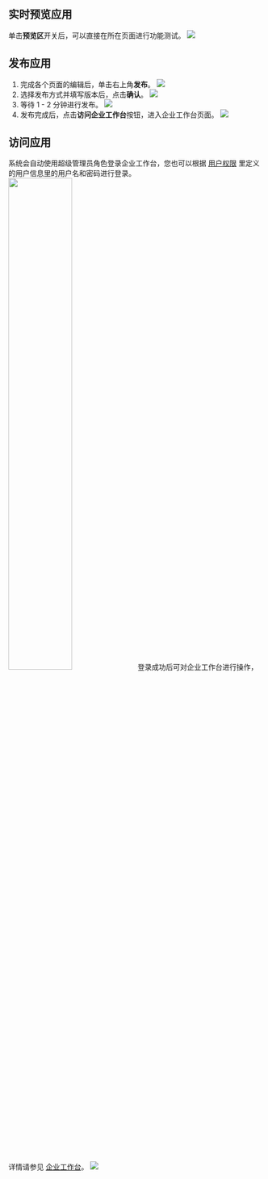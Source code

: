 ## 实时预览应用
单击**预览区**开关后，可以直接在所在页面进行功能测试。
![](https://qcloudimg.tencent-cloud.cn/raw/9f062406257682729857c2b3e5a1857b.png)


## 发布应用
1. 完成各个页面的编辑后，单击右上角**发布**。
![](https://qcloudimg.tencent-cloud.cn/raw/2266a6869a7f36300577a1311a79e554.png)
2. 选择发布方式并填写版本后，点击**确认**。
![](https://qcloudimg.tencent-cloud.cn/raw/de112e20ad197a07476bc96649987b95.png)
3. 等待 1 - 2 分钟进行发布。
![](https://qcloudimg.tencent-cloud.cn/raw/02be8d028a40f3ef34387e91466b17fd.png)
4. 发布完成后，点击**访问企业工作台**按钮，进入企业工作台页面。
![](https://qcloudimg.tencent-cloud.cn/raw/a2075019f68b3bbf94ec6243d1a6fec4.png)



## 访问应用
系统会自动使用超级管理员角色登录企业工作台，您也可以根据 [用户权限](https://cloud.tencent.com/document/product/1301/59396) 里定义的用户信息里的用户名和密码进行登录。
<img src = "https://qcloudimg.tencent-cloud.cn/raw/b55f7f13bd5e1618884405a50a2078a1.png" style="width: 50%">
登录成功后可对企业工作台进行操作，详情请参见 [企业工作台](https://cloud.tencent.com/document/product/1301/59395)。
![](https://qcloudimg.tencent-cloud.cn/raw/2a08ffe97828d804a61ed5149cc7f3d4.png)














